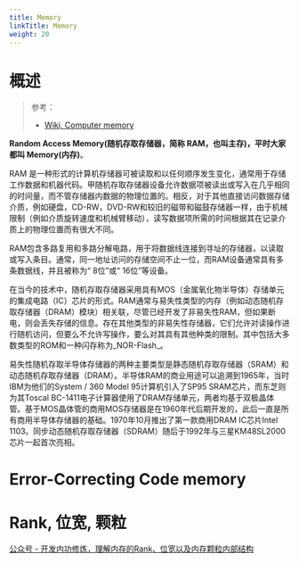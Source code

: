 ```yaml
---
title: Memory
linkTitle: Memory
weight: 20
---
```


# 概述

> 参考：
>
> - [Wiki, Computer memory](https://en.wikipedia.org/wiki/Computer_memory)

**Random Access Memory(随机存取存储器，简称 RAM，也叫主存)，平时大家都叫 Memory(内存)**。

RAM 是一种形式的计算机存储器可被读取和以任何顺序发生变化，通常用于存储工作数据和机器代码。甲随机存取存储器设备允许数据项被读出或写入在几乎相同的时间量，而不管存储器内数据的物理位置的。相反，对于其他直接访问数据存储介质，例如硬盘，CD-RW，DVD-RW和较旧的磁带和磁鼓存储器一样，由于机械限制（例如介质旋转速度和机械臂移动），读写数据项所需的时间根据其在记录介质上的物理位置而有很大不同。

RAM包含多路复用和多路分解电路，用于将数据线连接到寻址的存储器，以读取或写入条目。通常，同一地址访问的存储空间不止一位，而RAM设备通常具有多条数据线，并且被称为“ 8位”或“ 16位”等设备。

在当今的技术中，随机存取存储器采用具有MOS（金属氧化物半导体）存储单元的集成电路（IC）芯片的形式。RAM通常与易失性类型的内存（例如动态随机存取存储器（DRAM）模块）相关联，尽管已经开发了非易失性RAM，但如果断电，则会丢失存储的信息。存在其他类型的非易失性存储器，它们允许对读操作进行随机访问，但要么不允许写操作，要么对其具有其他种类的限制。其中包括大多数类型的ROM和一种闪存称为\_NOR-Flash\_。

易失性随机存取半导体存储器的两种主要类型是静态随机存取存储器（SRAM）和动态随机存取存储器（DRAM）。半导体RAM的商业用途可以追溯到1965年，当时IBM为他们的System / 360 Model 95计算机引入了SP95 SRAM芯片，而东芝则为其Toscal BC-1411电子计算器使用了DRAM存储单元，两者均基于双极晶体管。基于MOS晶体管的商用MOS存储器是在1960年代后期开发的，此后一直是所有商用半导体存储器的基础。1970年10月推出了第一款商用DRAM IC芯片Intel 1103。同步动态随机存取存储器（SDRAM）随后于1992年与三星KM48SL2000芯片一起首次亮相。

# Error-Correcting Code memory

# Rank, 位宽, 颗粒

[公众号 - 开发内功修炼，理解内存的Rank、位宽以及内存颗粒内部结构](https://mp.weixin.qq.com/s/wCzeFhTE8OEWaZmMhc0iUw)

